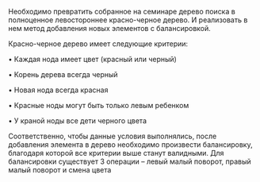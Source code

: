 Необходимо превратить собранное на семинаре дерево поиска в полноценное левостороннее красно-черное дерево. И реализовать в нем метод добавления новых элементов с балансировкой.

Красно-черное дерево имеет следующие критерии:

• Каждая нода имеет цвет (красный или черный)

• Корень дерева всегда черный

• Новая нода всегда красная

• Красные ноды могут быть только левым ребенком

• У краной ноды все дети черного цвета

Соответственно, чтобы данные условия выполнялись, после добавления элемента в дерево необходимо произвести балансировку, благодаря которой все критерии выше станут валидными. Для балансировки существует 3 операции – левый малый поворот, правый малый поворот и смена цвета